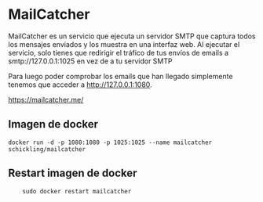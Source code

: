 # MailCatcher

MailCatcher es un servicio que ejecuta un servidor SMTP que captura todos los mensajes enviados y los muestra en una interfaz web. Al ejecutar el servicio, solo tienes que redirigir el tráfico de tus envíos de emails a smtp://127.0.0.1:1025 en vez de a tu servidor SMTP

Para luego poder comprobar los emails que han llegado simplemente tenemos que acceder a http://127.0.0.1:1080.

https://mailcatcher.me/

## Imagen de docker 

```
docker run -d -p 1080:1080 -p 1025:1025 --name mailcatcher schickling/mailcatcher

```

## Restart imagen de docker
```
	sudo docker restart mailcatcher
```

